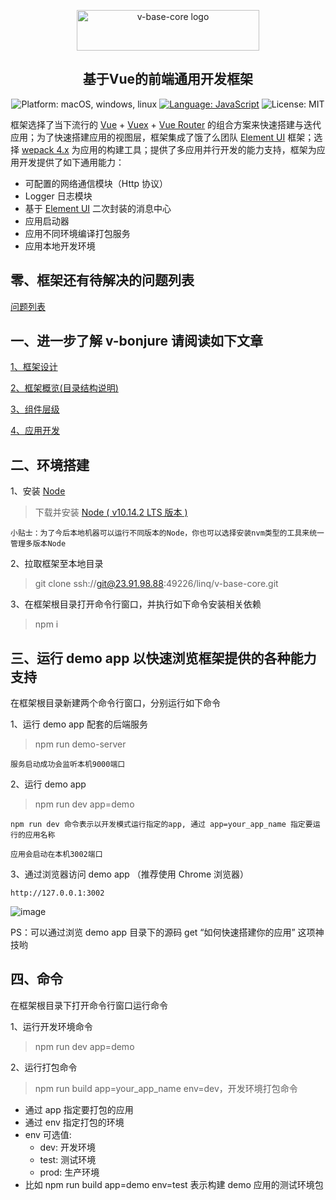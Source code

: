 <p align="center">
<a href="http://23.91.98.88/linq/v-base-core" target="_blank" rel="noopener noreferrer"><img width="292" height="65" src="https://github.com/linmingdao/v-bonjure/blob/doc/assets/logo.png" alt="v-base-core logo">
</a>
</p>
<h2 align="center">基于Vue的前端通用开发框架</h2>
<p align="center">
    <img src="http://23.91.98.88/linq/v-base-core/raw/master/doc/assets/platform.png" alt="Platform: macOS, windows, linux" />
    <a href="https://developer.apple.com/swift" target="_blank"><img src="http://23.91.98.88/linq/v-base-core/raw/master/doc/assets/language.png" alt="Language: JavaScript" /></a>
    <img src="http://23.91.98.88/linq/v-base-core/raw/master/doc/assets/license.png" alt="License: MIT" />
</p>

框架选择了当下流行的 [Vue](https://cn.vuejs.org/) + [Vuex](https://vuex.vuejs.org/) + [Vue Router](https://router.vuejs.org/) 的组合方案来快速搭建与迭代应用；为了快速搭建应用的视图层，框架集成了饿了么团队 [Element UI](http://element-cn.eleme.io/#/zh-CN) 框架；选择 [wepack 4.x](https://webpack.js.org/) 为应用的构建工具；提供了多应用并行开发的能力支持，框架为应用开发提供了如下通用能力：

-   可配置的网络通信模块（Http 协议）
-   Logger 日志模块
-   基于 [Element UI](http://element-cn.eleme.io/#/zh-CN) 二次封装的消息中心
-   应用启动器
-   应用不同环境编译打包服务
-   应用本地开发环境

## 零、框架还有待解决的问题列表

<p align="left">
<a href="http://23.91.98.88/linq/v-base-core/issues/9" target="_blank" rel="noopener noreferrer">问题列表</a>
</p>

## 一、进一步了解 v-bonjure 请阅读如下文章

<p align="left">
<a href="http://23.91.98.88/linq/v-base-core/issues/1" target="_blank" rel="noopener noreferrer">1、框架设计</a>
</p>
<p align="left">
<a href="http://23.91.98.88/linq/v-base-core/issues/2" target="_blank" rel="noopener noreferrer">2、框架概览(目录结构说明)</a>
</p>
<p align="left">
<a href="http://23.91.98.88/linq/v-base-core/issues/3" target="_blank" rel="noopener noreferrer">3、组件层级</a>
</p>
<p align="left">
<a href="http://23.91.98.88/linq/v-base-core/issues/4" target="_blank" rel="noopener noreferrer">4、应用开发</a>
</p>

## 二、环境搭建

1、安装 [Node](https://nodejs.org/en/)

> 下载并安装 [Node ( v10.14.2 LTS 版本 )](https://nodejs.org/dist/v10.14.2/node-v10.14.2-x64.msi)

    小贴士：为了今后本地机器可以运行不同版本的Node，你也可以选择安装nvm类型的工具来统一管理多版本Node

2、拉取框架至本地目录

> git clone ssh://git@23.91.98.88:49226/linq/v-base-core.git

3、在框架根目录打开命令行窗口，并执行如下命令安装相关依赖

> npm i

## 三、运行 demo app 以快速浏览框架提供的各种能力支持

在框架根目录新建两个命令行窗口，分别运行如下命令

1、运行 demo app 配套的后端服务

> npm run demo-server

    服务启动成功会监听本机9000端口

2、运行 demo app

> npm run dev app=demo

    npm run dev 命令表示以开发模式运行指定的app, 通过 app=your_app_name 指定要运行的应用名称

    应用会启动在本机3002端口

3、通过浏览器访问 demo app （推荐使用 Chrome 浏览器）

    http://127.0.0.1:3002

![image](http://23.91.98.88/linq/v-base-core/raw/master/doc/assets/app_login.png)

PS：可以通过浏览 demo app 目录下的源码 get “如何快速搭建你的应用” 这项神技哟

## 四、命令

在框架根目录下打开命令行窗口运行命令

1、运行开发环境命令

> npm run dev app=demo

2、运行打包命令

> npm run build app=your_app_name env=dev，开发环境打包命令

-   通过 app 指定要打包的应用
-   通过 env 指定打包的环境
-   env 可选值:
    -   dev: 开发环境
    -   test: 测试环境
    -   prod: 生产环境
-   比如 npm run build app=demo env=test 表示构建 demo 应用的测试环境包
